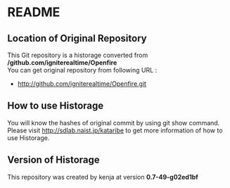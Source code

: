 # README
## Location of Original Repository
This Git repository is a historage converted from **/github.com/igniterealtime/Openfire**  
You can get original repository from following URL :

- http://github.com/igniterealtime/Openfire.git

## How to use Historage
You will know the hashes of original commit by using git show command.  
Please visit <http://sdlab.naist.jp/kataribe> to get more information of how to use Historage.

## Version of Historage
This repository was created by kenja at version **0.7-49-g02ed1bf**
